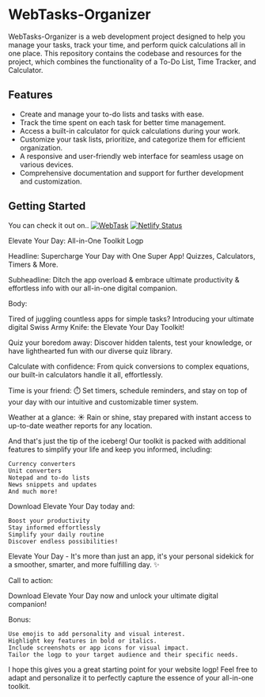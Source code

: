 # WebTasks-Organizer

WebTasks-Organizer is a web development project designed to help you manage your tasks, track your time, and perform quick calculations all in one place. This repository contains the codebase and resources for the project, which combines the functionality of a To-Do List, Time Tracker, and Calculator.

## Features

- Create and manage your to-do lists and tasks with ease.
- Track the time spent on each task for better time management.
- Access a built-in calculator for quick calculations during your work.
- Customize your task lists, prioritize, and categorize them for efficient organization.
- A responsive and user-friendly web interface for seamless usage on various devices.
- Comprehensive documentation and support for further development and customization.

## Getting Started

You can check it out on.. [![WebTask](https://webtasksorganizer.netlify.app)](https://webtasksorganizer.netlify.app)
[![Netlify Status](https://api.netlify.com/api/v1/badges/d2ffd548-4263-4be6-b662-710301a2150d/deploy-status)](https://app.netlify.com/sites/webtasksorganizer/deploys)



Elevate Your Day: All-in-One Toolkit Logp

Headline:  Supercharge Your Day with One Super App! Quizzes, Calculators, Timers & More.

Subheadline: Ditch the app overload & embrace ultimate productivity & effortless info with our all-in-one digital companion.

Body:

Tired of juggling countless apps for simple tasks?  Introducing your ultimate digital Swiss Army Knife: the Elevate Your Day Toolkit!

Quiz your boredom away:  Discover hidden talents, test your knowledge, or have lighthearted fun with our diverse quiz library.

Calculate with confidence:  From quick conversions to complex equations, our built-in calculators handle it all, effortlessly.

Time is your friend: ⏱️ Set timers, schedule reminders, and stay on top of your day with our intuitive and customizable timer system.

Weather at a glance: ☀️ Rain or shine, stay prepared with instant access to up-to-date weather reports for any location.

And that's just the tip of the iceberg!  Our toolkit is packed with additional features to simplify your life and keep you informed, including:

    Currency converters
    Unit converters
    Notepad and to-do lists
    News snippets and updates
    And much more!

Download Elevate Your Day today and:

    Boost your productivity
    Stay informed effortlessly
    Simplify your daily routine
    Discover endless possibilities!

Elevate Your Day - It's more than just an app, it's your personal sidekick for a smoother, smarter, and more fulfilling day. ✨

Call to action:

Download Elevate Your Day now and unlock your ultimate digital companion!

Bonus:

    Use emojis to add personality and visual interest.
    Highlight key features in bold or italics.
    Include screenshots or app icons for visual impact.
    Tailor the logp to your target audience and their specific needs.

I hope this gives you a great starting point for your website logp! Feel free to adapt and personalize it to perfectly capture the essence of your all-in-one toolkit.